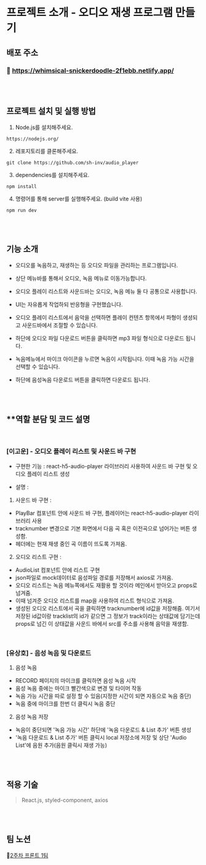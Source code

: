 # **프로젝트 소개 - 오디오 재생 프로그램 만들기**
## 배포 주소
### 📒 https://whimsical-snickerdoodle-2f1ebb.netlify.app/

<br>
<br>

## 프로젝트 설치 및 실행 방법

1. Node.js를 설치해주세요.
```
https://nodejs.org/
```

2. 레포지토리를 클론해주세요. 
```
git clone https://github.com/sh-inv/audio_player
```

3. dependencies를 설치해주세요.
```
npm install
```

4. 명령어를 통해 server를 실행해주세요. (build vite 사용)
```
npm run dev
```

<br>
<br>

## 기능 소개

- 오디오를 녹음하고, 재생하는 등 오디오 파일을 관리하는 프로그램입니다.

- 상단 메뉴바를 통해서 오디오, 녹음 메뉴로 이동가능합니다.

- 오디오 플레이 리스트와 사운드바는 오디오, 녹음 메뉴 둘 다 공통으로 사용합니다.

- UI는 자유롭게 작업하되 반응형을 구현했습니다.

- 오디오 플레이 리스트에서 음악을 선택하면 플레이 컨텐츠 항목에서 파형이 생셩되고 사운드바에서 조절할 수 있습니다.

- 하단에 오디오 파일 다운로드 버튼을 클릭하면 mp3 파일 형식으로 다운로드 됩니다.

- 녹음메뉴에서 마이크 아이콘을 누르면 녹음이 시작됩니다. 이때 녹음 가능 시간을 선택할 수 있습니다.

- 하단에 음성녹음 다운로드 버튼을 클릭하면 다운로드 됩니다.

<br>
<br>

## \*\*역할 분담 및 코드 설명
<br>

### [이고운] - 오디오 플레이 리스트 및 사운드 바 구현

- 구현한 기능 : react-h5-audio-player 라이브러리 사용하여 사운드 바 구현 및 오디오 플레이 리스트 생성

- 설명 :

1. 사운드 바 구현 :

- PlayBar 컴포넌트 안에 사운드 바 구현, 플레이어는 react-h5-audio-player 라이브러리 사용
- tracknumber 변경으로 기본 화면에서 다음 곡 혹은 이전곡으로 넘어가는 버튼 생성함.
- 헤더에는 현재 재생 중인 곡 이름이 뜨도록 가져옴.

2. 오디오 리스트 구현 :

- AudioList 컴포넌트 안에 리스트 구현
- json파일로 mock데이터로 음성파일 경로를 저장해서 axios로 가져옴.
- 오디오 리스트는 녹음 메뉴쪽에서도 재활용 할 것이라 메인에서 받아오고 props로 넘겨줌.
- 이때 넘겨준 오디오 리스트를 map을 사용하여 리스트 형식으로 가져옴.
- 생성된 오디오 리스트에서 곡을 클릭하면 tracknumber에 id값을 저장해줌. 여기서 저장된 id값이랑 tracklist의 id가 같으면 그 정보가 track이라는 상태값에 담기는데 props로 넘긴 이 상태값을 사운드 바에서 src를 주소를 사용해 음악을 재생함.

<br>

### [유상호] - 음성 녹음 및 다운로드
1. 음성 녹음
- RECORD 페이지의 마이크를 클릭하면 음성 녹음 시작
- 음성 녹음 중에는 마이크 빨간색으로 변경 및 타이머 작동
- 녹음 가능 시간을 따로 설정 할 수 있음(지정한 시간이 되면 자동으로 녹음 중단)
- 녹음 중에 마이크를 한번 더 클릭시 녹음 중단

2. 음성 녹음 저장
- 녹음이 중단되면 '녹음 가능 시간' 하단에 '녹음 다운로드 & List 추가' 버튼 생성
- '녹음 다운로드 & List 추가' 버튼 클릭시 local 저장소에 저장 및 상단 'Audio List'에 음원 추가(음원 클릭시 재생 가능)

<br>
<br>

## **적용 기술**

> React.js, styled-component, axios

<br>
<br>

## **팀 노션**

📝[2주차 프론트 1팀](https://www.notion.so/wecode/1-0836f4996a4e4c90b48508414ee81018)
